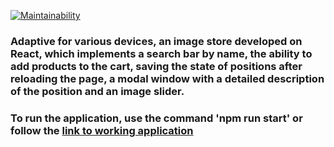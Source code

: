 [![Maintainability](https://api.codeclimate.com/v1/badges/b6af5e80b03fab553c0c/maintainability)](https://codeclimate.com/github/GordienkoEvgeny/test-task-picture.shop/maintainability)

### Adaptive for various devices, an image store developed on React, which implements a search bar by name, the ability to add products to the cart, saving the state of positions after reloading the page, a modal window with a detailed description of the position and an image slider.

### To run the application, use the command 'npm run start' or follow the [link to working application](https://picture-shop.vercel.app/)


